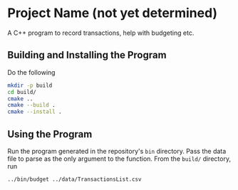 # Project Name (not yet determined)

A C++ program to record transactions, help with budgeting etc.

## Building and Installing the Program

Do the following

```bash
mkdir -p build
cd build/
cmake ..
cmake --build .
cmake --install .
```

## Using the Program

Run the program generated in the repository's `bin` directory. Pass the data file to parse as the only argument to the function. From the `build/` directory, run

```bash
../bin/budget ../data/TransactionsList.csv
```